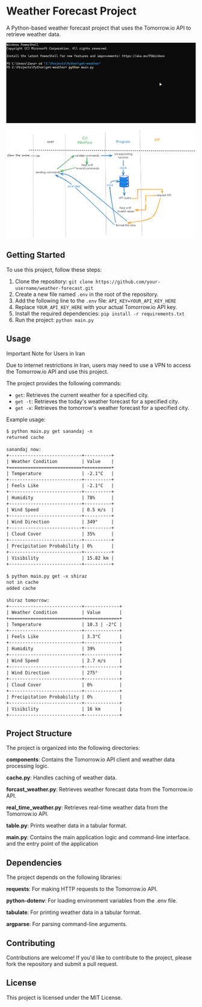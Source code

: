 # Weather Forecast Project

A Python-based weather forecast project that uses the Tomorrow.io API to retrieve weather data.

![![alt text](get real time weather usage)](docs/media/real_time_weather_usage.gif)

![![alt text](project scheme)](<docs/media/project scheme.png>)

## Getting Started

To use this project, follow these steps:

1. Clone the repository: `git clone https://github.com/your-username/weather-forecast.git`
2. Create a new file named `.env` in the root of the repository.
3. Add the following line to the `.env` file: `API_KEY=YOUR_API_KEY_HERE`
4. Replace `YOUR_API_KEY_HERE` with your actual Tomorrow.io API key.
5. Install the required dependencies: `pip install -r requirements.txt`
6. Run the project: `python main.py`

## Usage

Important Note for Users in Iran

Due to internet restrictions in Iran, users may need to use a VPN to access the Tomorrow.io API and use this project.

The project provides the following commands:

- `get`: Retrieves the current weather for a specified city.
- `get -t`: Retrieves the today's weather forecast for a specified city.
- `get -x`: Retrieves the tomorrow's weather forecast for a specified city.

Example usage:

```shell
$ python main.py get sanandaj -n
returned cache

sanandaj now:
+---------------------------+----------+
| Weather Condition         | Value    |
+===========================+==========+
| Temperature               | -2.1°C   |
+---------------------------+----------+
| Feels Like                | -2.1°C   |
+---------------------------+----------+
| Humidity                  | 78%      |
+---------------------------+----------+
| Wind Speed                | 0.5 m/s  |
+---------------------------+----------+
| Wind Direction            | 349°     |
+---------------------------+----------+
| Cloud Cover               | 35%      |
+---------------------------+----------+
| Precipitation Probability | 0%       |
+---------------------------+----------+
| Visibility                | 15.82 km |
+---------------------------+----------+

$ python main.py get -x shiraz
not in cache
added cache

shiraz tomorrow:
+---------------------------+-------------+
| Weather Condition         | Value       |
+===========================+=============+
| Temperature               | 10.3 | -2°C |
+---------------------------+-------------+
| Feels Like                | 3.3°C       |
+---------------------------+-------------+
| Humidity                  | 39%         |
+---------------------------+-------------+
| Wind Speed                | 2.7 m/s     |
+---------------------------+-------------+
| Wind Direction            | 275°        |
+---------------------------+-------------+
| Cloud Cover               | 0%          |
+---------------------------+-------------+
| Precipitation Probability | 0%          |
+---------------------------+-------------+
| Visibility                | 16 km       |
+---------------------------+-------------+
```

## Project Structure

The project is organized into the following directories:

**components**: Contains the Tomorrow.io API client and weather data processing logic.

**cache.py**: Handles caching of weather data.

**forcast_weather.py**: Retrieves weather forecast data from the Tomorrow.io API.

**real_time_weather.py**: Retrieves real-time weather data from the Tomorrow.io API.

**table.py**: Prints weather data in a tabular format.

**main.py**: Contains the main application logic and command-line interface. and the entry point of the application

## Dependencies

The project depends on the following libraries:

**requests**: For making HTTP requests to the Tomorrow.io API.

**python-dotenv**: For loading environment variables from the .env file.

**tabulate**: For printing weather data in a tabular format.

**argparse**: For parsing command-line arguments.

## Contributing

Contributions are welcome! If you'd like to contribute to the project, please fork the repository and submit a pull request.

## License

This project is licensed under the MIT License.
